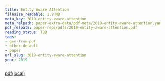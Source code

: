 ```yaml
---
title: Entity Aware Attention
filesize_readable: 1.9 MB
meta_key: 2019-entity-aware-attention
meta_relpath: paper-extra-data/pdf-meta/2019-entity-aware-attention.yaml
pdf_relpath: paper-repo/pdfs/2019-entity-aware-attention.pdf
reading_status: TBD
tags:
- gen-from-pdf
- other-default
- paper
url_slug: 2019-entity-aware-attention
year: 2019
---
```


[pdf(local)](../../paper-repo/pdfs/2019-entity-aware-attention.pdf)
